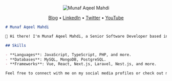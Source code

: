 <p align="center">
  <img src="your-image-url-here" alt="Munaf Aqeel Mahdi">
</p>

<p align="center">
  <a href="your-blog-url-here">Blog</a> •
  <a href="your-linkedin-url-here">LinkedIn</a> •
  <a href="your-twitter-url-here">Twitter</a> •
  <a href="your-youtube-url-here">YouTube</a>
</p>

```markdown
# Munaf Aqeel Mahdi

👋 Hi there! I'm Munaf Aqeel Mahdi, a Senior Software Developer based in Babil, Iraq.

## Skills

- **Languages**: JavaScript, TypeScript, PHP, and more.
- **Databases**: MySQL, MongoDB, PostgreSQL.
- **Frameworks**: Vue, React, Next.js, Laravel, Nest.js, and more.

Feel free to connect with me on my social media profiles or check out my blog for more content!


